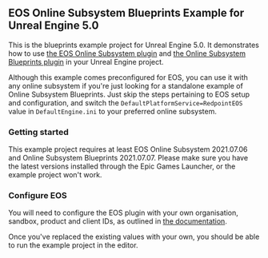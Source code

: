 ## EOS Online Subsystem Blueprints Example for Unreal Engine 5.0

This is the blueprints example project for Unreal Engine 5.0. It demonstrates how to use [the EOS Online Subsystem plugin](https://redpointgames.gitlab.io/eos-online-subsystem/) and [the Online Subsystem Blueprints plugin](https://redpointgames.gitlab.io/online-subsystem-blueprints/) in your Unreal Engine project.

Although this example comes preconfigured for EOS, you can use it with any online subsystem if you're just looking for a standalone example of Online Subsystem Blueprints. Just skip the steps pertaining to EOS setup and configuration, and switch the `DefaultPlatformService=RedpointEOS` value in `DefaultEngine.ini` to your preferred online subsystem.

### Getting started

This example project requires at least EOS Online Subsystem 2021.07.06 and Online Subsystem Blueprints 2021.07.07. Please make sure you have the latest versions installed through the Epic Games Launcher, or the example project won't work.

### Configure EOS

You will need to configure the EOS plugin with your own organisation, sandbox, product and client IDs, as outlined in [the documentation](https://redpointgames.gitlab.io/eos-online-subsystem/docs/core_configuration).

Once you've replaced the existing values with your own, you should be able to run the example project in the editor.
